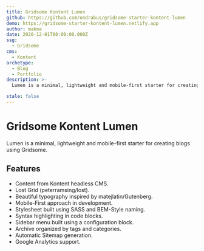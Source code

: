 ```yaml
---
title: Gridsome Kontent Lumen
github: https://github.com/ondrabus/gridsome-starter-kontent-lumen
demo: https://gridsome-starter-kontent-lumen.netlify.app
author: makma
date: 2020-12-01T00:00:00.000Z
ssg:
  - Gridsome
cms:
  - Kontent
archetype:
  - Blog
  - Portfolio
description: >-
  Lumen is a minimal, lightweight and mobile-first starter for creating blogs using Gridsome.

stale: false
---
```


# Gridsome Kontent Lumen

Lumen is a minimal, lightweight and mobile-first starter for creating blogs using Gridsome.

## Features

- Content from Kontent headless CMS.
- Lost Grid (peterramsing/lost).
- Beautiful typography inspired by matejlatin/Gutenberg.
- Mobile-First approach in development.
- Stylesheet built using SASS and BEM-Style naming.
- Syntax highlighting in code blocks.
- Sidebar menu built using a configuration block.
- Archive organized by tags and categories.
- Automatic Sitemap generation.
- Google Analytics support.
